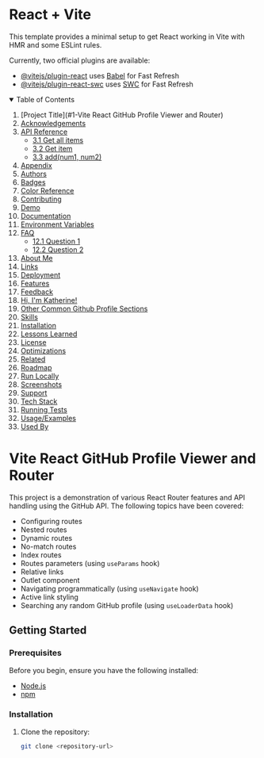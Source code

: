# React + Vite

This template provides a minimal setup to get React working in Vite with HMR and some ESLint rules.

Currently, two official plugins are available:

- [@vitejs/plugin-react](https://github.com/vitejs/vite-plugin-react/blob/main/packages/plugin-react/README.md) uses [Babel](https://babeljs.io/) for Fast Refresh
- [@vitejs/plugin-react-swc](https://github.com/vitejs/vite-plugin-react-swc) uses [SWC](https://swc.rs/) for Fast Refresh

<details open>
  <summary>Table of Contents</summary>

  1. [Project Title](#1-Vite React GitHub Profile Viewer and Router)
  2. [Acknowledgements](#2-acknowledgements)
  3. [API Reference](#3-api-reference)
     - [3.1 Get all items](#31-get-all-items)
     - [3.2 Get item](#32-get-item)
     - [3.3 add(num1, num2)](#33-addnum1-num2)
  4. [Appendix](#4-appendix)
  5. [Authors](#5-authors)
  6. [Badges](#6-badges)
  7. [Color Reference](#7-color-reference)
  8. [Contributing](#8-contributing)
  9. [Demo](#9-demo)
  10. [Documentation](#10-documentation)
  11. [Environment Variables](#11-environment-variables)
  12. [FAQ](#12-faq)
      - [12.1 Question 1](#121-question-1)
      - [12.2 Question 2](#122-question-2)
  13. [About Me](#13-about-me)
  14. [Links](#14-links)
  15. [Deployment](#15-deployment)
  16. [Features](#16-features)
  17. [Feedback](#17-feedback)
  18. [Hi, I'm Katherine!](#18-hi-im-katherine)
  19. [Other Common Github Profile Sections](#19-other-common-github-profile-sections)
  20. [Skills](#20-skills)
  21. [Installation](#21-installation)
  22. [Lessons Learned](#22-lessons-learned)
  23. [License](#23-license)
  24. [Optimizations](#24-optimizations)
  25. [Related](#25-related)
  26. [Roadmap](#26-roadmap)
  27. [Run Locally](#27-run-locally)
  28. [Screenshots](#28-screenshots)
  29. [Support](#29-support)
  30. [Tech Stack](#30-tech-stack)
  31. [Running Tests](#31-running-tests)
  32. [Usage/Examples](#32-usageexamples)
  33. [Used By](#33-used-by)
</details>

# Vite React GitHub Profile Viewer and Router

This project is a demonstration of various React Router features and API handling using the GitHub API. The following topics have been covered:

- Configuring routes
- Nested routes
- Dynamic routes
- No-match routes
- Index routes
- Routes parameters (using `useParams` hook)
- Relative links
- Outlet component
- Navigating programmatically (using `useNavigate` hook)
- Active link styling
- Searching any random GitHub profile (using `useLoaderData` hook)

## Getting Started

### Prerequisites

Before you begin, ensure you have the following installed:

- [Node.js](https://nodejs.org/)
- [npm](https://www.npmjs.com/)

### Installation

1. Clone the repository:

   ```bash
   git clone <repository-url>
